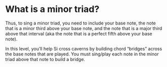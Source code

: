 # What is a minor triad?

Thus, to sing a minor triad, you need to include your base note, the note that is a minor third above your base note, and the note that is a major third above that interval (aka the note that is a perfect fifth above your base note).

In this level, you’ll help Si cross caverns by building chord “bridges” across the base notes that are played. You must sing/play each note in the minor triad above that note to build a bridge.
